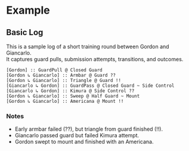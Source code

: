 # Example

## Basic Log

This is a sample log of a short training round between Gordon and Giancarlo.  
It captures guard pulls, submission attempts, transitions, and outcomes.  

```text
[Gordon] :: GuardPull @ Closed Guard
[Gordon ↳ Giancarlo] :: Armbar @ Guard ??
[Gordon ↳ Giancarlo] :: Triangle @ Guard !!
[Giancarlo ↳ Gordon] :: GuardPass @ Closed Guard ~ Side Control
[Giancarlo ↳ Gordon] :: Kimura @ Side Control ??
[Gordon ↳ Giancarlo] :: Sweep @ Half Guard ~ Mount
[Gordon ↳ Giancarlo] :: Americana @ Mount !!
```

### Notes

- Early armbar failed (??), but triangle from guard finished (!!).
- Giancarlo passed guard but failed Kimura attempt.
- Gordon swept to mount and finished with an Americana.